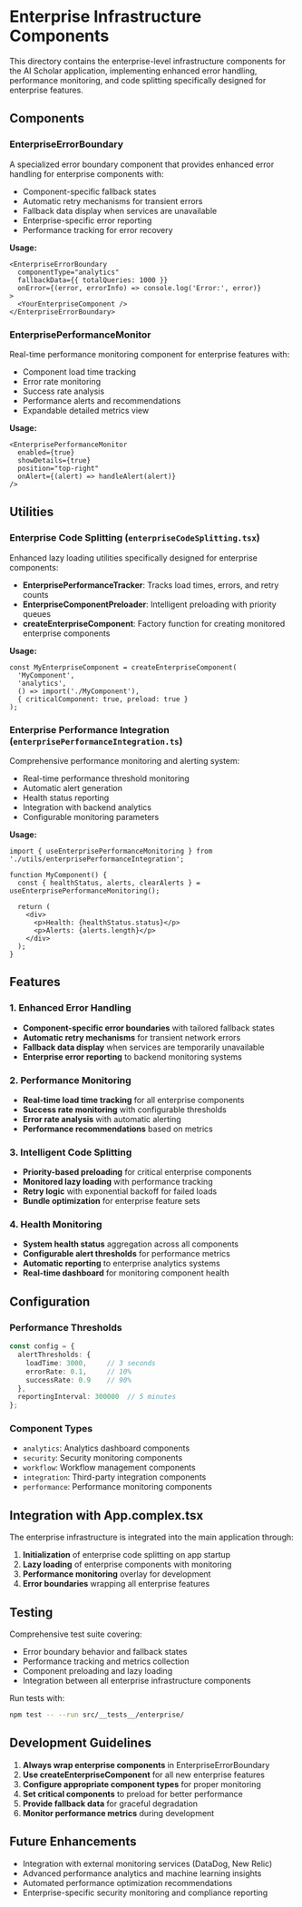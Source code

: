 # Enterprise Infrastructure Components

This directory contains the enterprise-level infrastructure components for the AI Scholar application, implementing enhanced error handling, performance monitoring, and code splitting specifically designed for enterprise features.

## Components

### EnterpriseErrorBoundary

A specialized error boundary component that provides enhanced error handling for enterprise components with:

- Component-specific fallback states
- Automatic retry mechanisms for transient errors
- Fallback data display when services are unavailable
- Enterprise-specific error reporting
- Performance tracking for error recovery

**Usage:**
```tsx
<EnterpriseErrorBoundary 
  componentType="analytics" 
  fallbackData={{ totalQueries: 1000 }}
  onError={(error, errorInfo) => console.log('Error:', error)}
>
  <YourEnterpriseComponent />
</EnterpriseErrorBoundary>
```

### EnterprisePerformanceMonitor

Real-time performance monitoring component for enterprise features with:

- Component load time tracking
- Error rate monitoring
- Success rate analysis
- Performance alerts and recommendations
- Expandable detailed metrics view

**Usage:**
```tsx
<EnterprisePerformanceMonitor
  enabled={true}
  showDetails={true}
  position="top-right"
  onAlert={(alert) => handleAlert(alert)}
/>
```

## Utilities

### Enterprise Code Splitting (`enterpriseCodeSplitting.tsx`)

Enhanced lazy loading utilities specifically designed for enterprise components:

- **EnterprisePerformanceTracker**: Tracks load times, errors, and retry counts
- **EnterpriseComponentPreloader**: Intelligent preloading with priority queues
- **createEnterpriseComponent**: Factory function for creating monitored enterprise components

**Usage:**
```tsx
const MyEnterpriseComponent = createEnterpriseComponent(
  'MyComponent',
  'analytics',
  () => import('./MyComponent'),
  { criticalComponent: true, preload: true }
);
```

### Enterprise Performance Integration (`enterprisePerformanceIntegration.ts`)

Comprehensive performance monitoring and alerting system:

- Real-time performance threshold monitoring
- Automatic alert generation
- Health status reporting
- Integration with backend analytics
- Configurable monitoring parameters

**Usage:**
```tsx
import { useEnterprisePerformanceMonitoring } from './utils/enterprisePerformanceIntegration';

function MyComponent() {
  const { healthStatus, alerts, clearAlerts } = useEnterprisePerformanceMonitoring();
  
  return (
    <div>
      <p>Health: {healthStatus.status}</p>
      <p>Alerts: {alerts.length}</p>
    </div>
  );
}
```

## Features

### 1. Enhanced Error Handling

- **Component-specific error boundaries** with tailored fallback states
- **Automatic retry mechanisms** for transient network errors
- **Fallback data display** when services are temporarily unavailable
- **Enterprise error reporting** to backend monitoring systems

### 2. Performance Monitoring

- **Real-time load time tracking** for all enterprise components
- **Success rate monitoring** with configurable thresholds
- **Error rate analysis** with automatic alerting
- **Performance recommendations** based on metrics

### 3. Intelligent Code Splitting

- **Priority-based preloading** for critical enterprise components
- **Monitored lazy loading** with performance tracking
- **Retry logic** with exponential backoff for failed loads
- **Bundle optimization** for enterprise feature sets

### 4. Health Monitoring

- **System health status** aggregation across all components
- **Configurable alert thresholds** for performance metrics
- **Automatic reporting** to enterprise analytics systems
- **Real-time dashboard** for monitoring component health

## Configuration

### Performance Thresholds

```typescript
const config = {
  alertThresholds: {
    loadTime: 3000,     // 3 seconds
    errorRate: 0.1,     // 10%
    successRate: 0.9    // 90%
  },
  reportingInterval: 300000  // 5 minutes
};
```

### Component Types

- `analytics`: Analytics dashboard components
- `security`: Security monitoring components
- `workflow`: Workflow management components
- `integration`: Third-party integration components
- `performance`: Performance monitoring components

## Integration with App.complex.tsx

The enterprise infrastructure is integrated into the main application through:

1. **Initialization** of enterprise code splitting on app startup
2. **Lazy loading** of enterprise components with monitoring
3. **Performance monitoring** overlay for development
4. **Error boundaries** wrapping all enterprise features

## Testing

Comprehensive test suite covering:

- Error boundary behavior and fallback states
- Performance tracking and metrics collection
- Component preloading and lazy loading
- Integration between all enterprise infrastructure components

Run tests with:
```bash
npm test -- --run src/__tests__/enterprise/
```

## Development Guidelines

1. **Always wrap enterprise components** in EnterpriseErrorBoundary
2. **Use createEnterpriseComponent** for all new enterprise features
3. **Configure appropriate component types** for proper monitoring
4. **Set critical components** to preload for better performance
5. **Provide fallback data** for graceful degradation
6. **Monitor performance metrics** during development

## Future Enhancements

- Integration with external monitoring services (DataDog, New Relic)
- Advanced performance analytics and machine learning insights
- Automated performance optimization recommendations
- Enterprise-specific security monitoring and compliance reporting